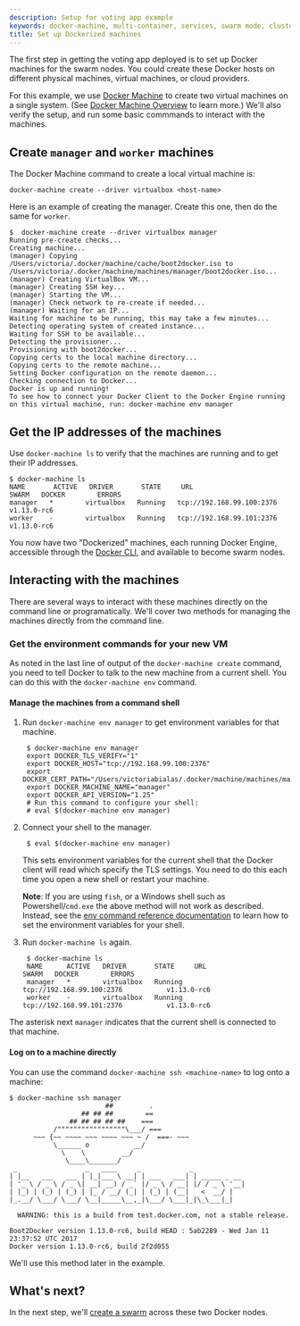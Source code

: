 ```yaml
---
description: Setup for voting app example
keywords: docker-machine, multi-container, services, swarm mode, cluster, voting app
title: Set up Dockerized machines
---
```


The first step in getting the voting app deployed is to set up Docker machines
for the swarm nodes. You could create these Docker hosts on different physical
machines, virtual machines, or cloud providers.

For this example, we use [Docker Machine](/machine/get-started.md) to create two
virtual machines on a single system. (See [Docker Machine
Overview](/machine/overview.md) to learn more.) We'll also verify the setup, and
run some basic commmands to interact with the machines.

## Create `manager` and `worker` machines

The Docker Machine command to create a local virtual machine is:

```
docker-machine create --driver virtualbox <host-name>
```

Here is an example of creating the manager. Create this one, then do the same for `worker`.

```
$  docker-machine create --driver virtualbox manager
Running pre-create checks...
Creating machine...
(manager) Copying /Users/victoria/.docker/machine/cache/boot2docker.iso to /Users/victoria/.docker/machine/machines/manager/boot2docker.iso...
(manager) Creating VirtualBox VM...
(manager) Creating SSH key...
(manager) Starting the VM...
(manager) Check network to re-create if needed...
(manager) Waiting for an IP...
Waiting for machine to be running, this may take a few minutes...
Detecting operating system of created instance...
Waiting for SSH to be available...
Detecting the provisioner...
Provisioning with boot2docker...
Copying certs to the local machine directory...
Copying certs to the remote machine...
Setting Docker configuration on the remote daemon...
Checking connection to Docker...
Docker is up and running!
To see how to connect your Docker Client to the Docker Engine running on this virtual machine, run: docker-machine env manager
```

## Get the IP addresses of the machines

Use `docker-machine ls` to verify that the machines are running and to get their
IP addresses.

```
$ docker-machine ls
NAME       ACTIVE   DRIVER       STATE     URL                         SWARM   DOCKER        ERRORS
manager   *        virtualbox   Running   tcp://192.168.99.100:2376           v1.13.0-rc6
worker    -        virtualbox   Running   tcp://192.168.99.101:2376           v1.13.0-rc6
```
You now have two "Dockerized" machines, each running Docker Engine, accessible through the [Docker CLI](/engine/reference/commandline.md), and available to become swarm nodes.

## Interacting with the machines

There are several ways to interact with these machines directly on the command line or programatically. We'll cover two methods for managing the machines directly from the command line.

### Get the environment commands for your new VM

As noted in the last line of output of the `docker-machine create` command, you need to tell Docker to talk to the new machine from a current shell. You can do this with the `docker-machine env` command.

#### Manage the machines from a command shell

1. Run `docker-machine env manager` to get environment variables for that machine.

        $ docker-machine env manager
        export DOCKER_TLS_VERIFY="1"
        export DOCKER_HOST="tcp://192.168.99.100:2376"
        export DOCKER_CERT_PATH="/Users/victoriabialas/.docker/machine/machines/manager"
        export DOCKER_MACHINE_NAME="manager"
        export DOCKER_API_VERSION="1.25"
        # Run this command to configure your shell:
        # eval $(docker-machine env manager)

2. Connect your shell to the manager.

        $ eval $(docker-machine env manager)

      This sets environment variables for the current shell that the Docker client will read which specify the TLS settings. You need to do this each time you open a new shell or restart your machine.

      **Note**: If you are using `fish`, or a Windows shell such as
      Powershell/`cmd.exe` the above method will not work as described.
      Instead, see the [env command reference documentation](/machine/reference/env.md) to learn how to set the environment variables for your shell.

3. Run `docker-machine ls` again.

        $ docker-machine ls
        NAME      ACTIVE   DRIVER       STATE     URL                         SWARM   DOCKER        ERRORS
        manager   *        virtualbox   Running   tcp://192.168.99.100:2376           v1.13.0-rc6   
        worker    -        virtualbox   Running   tcp://192.168.99.101:2376           v1.13.0-rc6   

  The asterisk next `manager` indicates that the current shell is connected to that machine.

#### Log on to a machine directly

You can use the command `docker-machine ssh <machine-name>` to log onto a machine:

```
$ docker-machine ssh manager
                        ##         .
                  ## ## ##        ==
               ## ## ## ## ##    ===
           /"""""""""""""""""\___/ ===
      ~~~ {~~ ~~~~ ~~~ ~~~~ ~~~ ~ /  ===- ~~~
           \______ o           __/
             \    \         __/
              \____\_______/
 _                 _   ____     _            _
| |__   ___   ___ | |_|___ \ __| | ___   ___| | _____ _ __
| '_ \ / _ \ / _ \| __| __) / _` |/ _ \ / __| |/ / _ \ '__|
| |_) | (_) | (_) | |_ / __/ (_| | (_) | (__|   <  __/ |
|_.__/ \___/ \___/ \__|_____\__,_|\___/ \___|_|\_\___|_|

  WARNING: this is a build from test.docker.com, not a stable release.

Boot2Docker version 1.13.0-rc6, build HEAD : 5ab2289 - Wed Jan 11 23:37:52 UTC 2017
Docker version 1.13.0-rc6, build 2f2d055
```

We'll use this method later in the example.

## What's next?

In the next step, we'll [create a swarm](create-swarm.md) across these two Docker nodes.
